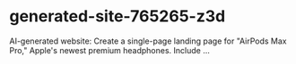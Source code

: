 # generated-site-765265-z3d
AI-generated website: Create a single-page landing page for "AirPods Max Pro," Apple's newest premium headphones. Include ...
